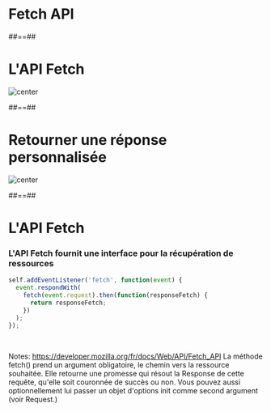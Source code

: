 <!-- .slide: data-background="./assets/images/fetch_bg.png" class="transition-white transition-center" -->

# Fetch API

##==##

# L'API Fetch

![center](./assets/images/fetch_api.svg)

##==##

# Retourner une réponse personnalisée

![center](./assets/images/fetch_custom_response.svg)

##==##

<!-- .slide: class="with-code" -->

# L'API Fetch

### L'API Fetch fournit une interface pour la récupération de ressources

```javascript
self.addEventListener('fetch', function(event) {
  event.respondWith(
    fetch(event.request).then(function(responseFetch) {
      return responseFetch;
    })
  );
});
```

<!-- .element: class="big-code" -->

<br>

Notes:
https://developer.mozilla.org/fr/docs/Web/API/Fetch_API
La méthode fetch() prend un argument obligatoire, le chemin vers la ressource souhaitée. Elle retourne une promesse qui résout la Response de cette requête, qu'elle soit couronnée de succès ou non. Vous pouvez aussi optionnellement lui passer un objet d'options init comme second argument (voir Request.)
